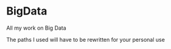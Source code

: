 # BigData
All my work on Big Data

The paths I used will have to be rewritten for your personal use
